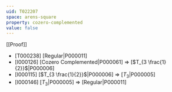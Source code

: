 ```yaml
---
uid: T022207
space: arens-square
property: cozero-complemented
value: false
---
```

[[Proof]]

* [T000238] [Regular|P000011]
* [I000126] [Cozero Complemented|P000061] => [$T_{3 \frac{1}{2}}$|P000006]
* [I000115] [$T_{3 \frac{1}{2}}$|P000006] => [$T_3$|P000005]
* [I000146] [$T_3$|P000005] => [Regular|P000011]

